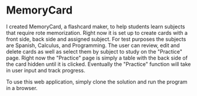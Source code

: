 # MemoryCard

I created MemoryCard, a flashcard maker, to help students learn subjects that require rote memorization. Right now it is set up to create cards with a front side, back side and assigned subject. For test purposes the subjects are Spanish, Calculus, and Programming. The user can review, edit and delete cards as well as select them by subject to study on the "Practice" page. Right now the "Practice" page is simply a table with the back side of the card hidden until it is clicked. Eventually the "Practice" function will take in user input and track progress.

To use this web application, simply clone the solution and run the program in a browser.
